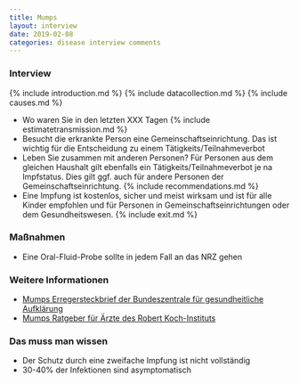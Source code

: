 ```yaml
---
title: Mumps
layout: interview
date: 2019-02-08
categories: disease interview comments
---
```


### Interview
{% include introduction.md %}
{% include datacollection.md %}
{% include causes.md %}
* Wo waren Sie in den letzten XXX Tagen
{% include estimatetransmission.md %}
* Besucht die erkrankte Person eine Gemeinschaftseinrichtung. Das ist wichtig für die Entscheidung zu einem Tätigkeits/Teilnahmeverbot
* Leben Sie zusammen mit anderen Personen? Für Personen aus dem gleichen Haushalt gilt ebenfalls ein Tätigkeits/Teilnahmeverbot je na Impfstatus. Dies gilt ggf. auch für andere Personen der Gemeinschaftseinrichtung.
{% include recommendations.md %}
* Eine Impfung ist kostenlos, sicher und meist wirksam und ist für alle Kinder empfohlen und für Personen in Gemeinschaftseinrichtungen oder dem Gesundheitswesen.
{% include exit.md %}

### Maßnahmen
* Eine Oral-Fluid-Probe sollte in jedem Fall an das NRZ gehen

### Weitere Informationen

* [Mumps Erregersteckbrief der Bundeszentrale für gesundheitliche Aufklärung](https://www.infektionsschutz.de/erregersteckbriefe/mumps/)
* [Mumps Ratgeber für Ärzte des Robert Koch-Instituts](https://www.rki.de/DE/Content/Infekt/EpidBull/Merkblaetter/Ratgeber_Mumps.html)

### Das muss man wissen
* Der Schutz durch eine zweifache Impfung ist nicht vollständig
* 30-40% der Infektionen sind asymptomatisch
